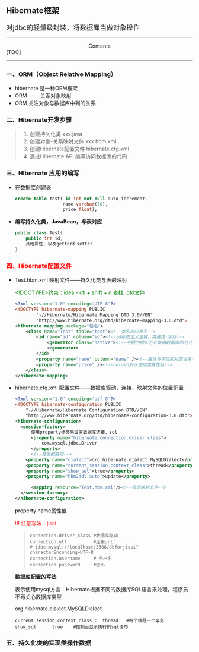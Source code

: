 <h2>Hibernate框架</h2>

<font size=4>对jdbc的轻量级封装，将数据库当做对象操作</font>

---

<center>Contents</center>
[TOC]

---

### 一、ORM（Object Relative Mapping）

* hibernate 是一种ORM框架
* ORM —— 关系对象映射
* ORM 关注对象与数据库中列的关系

### 二、Hibernate开发步骤

> 1. 创建持久化类   xxx.java
> 2. 创建对象-关系映射文件   xxx.hbm.xml
> 3. 创建Hibernate配置文件   hibernate.cfg.xml
> 4. 通过Hibernate API 编写访问数据库的代码

### 三、HIbernate 应用的编写

* 在数据库创建表

  ```sql
  create table test( id int not null auto_increment,
                    name varchar(30),
                    price float);
  ```

* **编写持久化类，JavaBean，与表对应**

  ```java
  public class Test{
      public int id;
      其他属性，以及getter和setter
  }
  ```

### <font color="red">四、Hibernate配置文件</font>

* Test.hbm.xml  映射文件——持久化类与表的映射

  <font color="green"><!DOCTYPE>约束：idea -   ctl + shift + n 查找 .dtd文件</font>

  ```xml
  <?xml version="1.0" encoding='UTF-8'?>
  <!DOCTYPE hibernate-mapping PUBLIC
          "-//Hibernate/Hibernate Mapping DTD 3.0//EN"
          "http://www.hibernate.org/dtd/hibernate-mapping-3.0.dtd">
  <hibernate-mapping package="包名">
      <class name="Test" table="test"><!--类名对应表名-->
          <id name="id" column="id"><!--id标签定义主键，类属性-字段-->
              <generator class="native"><!--主键的增长方式使用数据库的方式-->
              </generator>
          </id>
          <property name="name" column="name" /><!--属性与字段的对应关系-->
          <property name="price" /><!--column默认使用类属性名-->
      </class>
  </hibernate-mapping>
  ```

* hibernate.cfg.xml 配置文件——数据库驱动，连接，映射文件的位置配置

  ```xml
  <?xml version='1.0' encoding='utf-8'?>
  <!DOCTYPE hibernate-configuration PUBLIC
      "-//Hibernate/Hibernate Configuration DTD//EN"
      "http://www.hibernate.org/dtd/hibernate-configuration-3.0.dtd">
  <hibernate-configuration>
    <session-factory>
        使用property标签来设置数据库连接，sql
        <property name="hibernate.connection.driver_class">
            com.mysql.jdbc.Driver
        </property>
        <!--其他配置项-->
      <property name="dialect">org.hibernate.dialect.MySQLDialect</property>
      <property name="current_session_context_class">thread</property>
      <property name="show_sql">true</property>
      <property name="hbm2ddl.auto">update</property>
        
        <mapping resource="Test.hbm.xml"/><!--指定映射文件-->
    </session-factory>
  </hibernate-configuration>
  ```

  <font color="black">property name属性值</font>

  <font color="red">!!! 注意写法：<property name="connection.username">jissi</property></font>

  > ```shell
  > connection.driver_class	#数据库驱动
  > connection.utl			#连接url：
  > # jdbc:mysql://localhost:3306/dbforjissi?characterEnconding=UTF-8
  > connection.username		# 用户名
  > connection.password		#密码
  > ```

  **数据库配置的写法**

  表示使用mysql方言：Hibernate根据不同的数据库SQL语言来处理，程序员不再关心数据库类型

  <property name="dialect">org.hibernate.dialect.MySQLDialect</property>

  ```shell
  current_session_context_class	:  thread	#每个线程一个事务
  show_sql	:	true	#控制台显示执行的sql语句
  ```

### 五、持久化类的实现类操作数据


